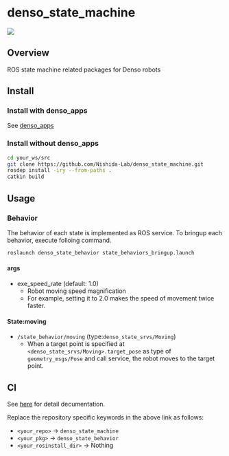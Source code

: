 # denso_state_machine

[![](https://github.com/Nishida-Lab/denso_state_machine/workflows/CI/badge.svg)](https://github.com/Nishida-Lab/denso_state_machine/actions)

## Overview
ROS state machine related packages for Denso robots

## Install

### Install with denso_apps

See [denso_apps](https://github.com/Nishida-Lab/denso_apps)

### Install without denso_apps

```bash
cd your_ws/src
git clone https://github.com/Nishida-Lab/denso_state_machine.git
rosdep install -iry --from-paths .
catkin build
```

## Usage

### Behavior

The behavior of each state is implemented as ROS service.
To bringup each behavior, execute folloing command.

```bash
roslaunch denso_state_behavior state_behaviors_bringup.launch
```

#### args
- exe_speed_rate (default: 1.0)
  - Robot moving speed magnification
  - For example, setting it to 2.0 makes the speed of movement twice faster.

#### State:moving
- `/state_behavior/moving` (type:`denso_state_srvs/Moving`)
  - When a target point is specified at `<denso_state_srvs/Moving>.target_pose` as type of `geometry_msgs/Pose` and call service, the robot moves to the target point.

## CI
See [here](https://github.com/Nishida-Lab/denso_docs/tree/master/ci) for detail decumentation.

Replace the repository specific keywords in the above link as follows:

- `<your_repo>` -> `denso_state_machine`
- `<your_pkg>` -> `denso_state_behavior`
- `<your_rosinstall_dir>` -> Nothing
